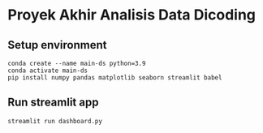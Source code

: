 # Proyek Akhir Analisis Data Dicoding

## Setup environment
```
conda create --name main-ds python=3.9
conda activate main-ds
pip install numpy pandas matplotlib seaborn streamlit babel
```

## Run streamlit app
```
streamlit run dashboard.py
```
